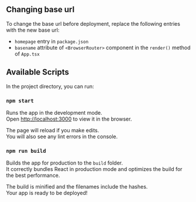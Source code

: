 ## Changing base url

To change the base url before deployment, replace the following entries with the new base url:<br />

- `homepage` entry in `package.json`<br />
- `basename` attribute of `<BrowserRouter>` component in the `render()` method of `App.tsx`

## Available Scripts

In the project directory, you can run:

### `npm start`

Runs the app in the development mode.<br />
Open [http://localhost:3000](http://localhost:3000) to view it in the browser.

The page will reload if you make edits.<br />
You will also see any lint errors in the console.

### `npm run build`

Builds the app for production to the `build` folder.<br />
It correctly bundles React in production mode and optimizes the build for the best performance.

The build is minified and the filenames include the hashes.<br />
Your app is ready to be deployed!
